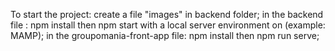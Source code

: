 To start the project:
create a file "images" in backend folder;
in the backend file : npm install then npm start with a local server environment on (example: MAMP);
in the groupomania-front-app file: npm install then npm run serve;